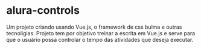 # alura-controls
Um projeto criando usando Vue.js, o framework de css bulma e outras tecnoligias. Projeto tem por objetivo treinar a escrita em Vue.js e serve para que o usuário possa controlar o tempo das atividades que deseja executar.
